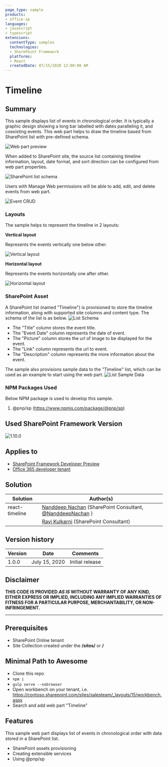 ```yaml
---
page_type: sample
products:
- office-sp
languages:
- javascript
- typescript
extensions:
  contentType: samples
  technologies:
  - SharePoint Framework
  platforms:
  - React
  createdDate: 07/15/2020 12:00:00 AM
---
```

# Timeline

## Summary 

This sample displays list of events in chronological order. It is typically a graphic design showing a long bar labelled with dates paralleling it, and coexisting events. This web part helps to draw the timeline based from SharePoint list with pre-defined schema.

![Web part preview][figure1]

When added to SharePoint site, the source list containing timeline information, layout, date format, and sort direction can be configured from web part properties.

![SharePoint list schema][figure2]

Users with Manage Web permissions will be able to add, edit, and delete events from web part.

![Event CRUD][figure3]

### Layouts

The sample helps to represent the timeline in 2 layouts:

**Vertical layout**

Represents the events vertically one below other.

![Vertical layout][figure4]


**Horizontal layout**

Represents the events horizontally one after other.

![Horizontal layout][figure5]

### SharePoint Asset

A SharePoint list (named "Timeline") is provisioned to store the timeline information, along with supported site columns and content type. The schema of the list is as below.
![List Schema][figure6]

- The "Title" column stores the event title.
- The "Event Date" column represents the date of event.
- The "Picture" column stores the url of image to be displayed for the event.
- The "Link" column represents the url to event.
- The "Description" column represents the more information about the event.

The sample also provisions sample data to the "Timeline" list, which can be used as an example to start using the web part.
![List Sample Data][figure7]

### NPM Packages Used

Below NPM package is used to develop this sample.
1.	@pnp/sp (https://www.npmjs.com/package/@pnp/sp)

## Used SharePoint Framework Version 

![1.10.0](https://img.shields.io/badge/drop-1.10-green.svg)

## Applies to

* [SharePoint Framework Developer Preview](https://docs.microsoft.com/sharepoint/dev/spfx/sharepoint-framework-overview)
* [Office 365 developer tenant](https://docs.microsoft.com/sharepoint/dev/spfx/set-up-your-developer-tenant)

## Solution

Solution|Author(s)
--------|---------
react-timeline|[Nanddeep Nachan](https://www.linkedin.com/in/nanddeepnachan/) (SharePoint Consultant, [@NanddeepNachan](https://http://twitter.com/NanddeepNachan) )
&nbsp;|[Ravi Kulkarni](https://www.linkedin.com/in/ravi-kulkarni-a5381723/) (SharePoint Consultant)

## Version history

Version|Date|Comments
-------|----|--------
1.0.0|July 15, 2020|Initial release

## Disclaimer

**THIS CODE IS PROVIDED *AS IS* WITHOUT WARRANTY OF ANY KIND, EITHER EXPRESS OR IMPLIED, INCLUDING ANY IMPLIED WARRANTIES OF FITNESS FOR A PARTICULAR PURPOSE, MERCHANTABILITY, OR NON-INFRINGEMENT.**

---

## Prerequisites

- SharePoint Online tenant 
- Site Collection created under the **/sites/** or **/**

## Minimal Path to Awesome

- Clone this repo
- `npm i`
- `gulp serve --nobrowser`
- Open workbench on your tenant, i.e. https://contoso.sharepoint.com/sites/salesteam/_layouts/15/workbench.aspx
- Search and add web part "Timeline"

## Features

This sample web part displays list of events in chronological order with data stored in a SharePoint list.
- SharePoint assets provisioning
- Creating extensible services
- Using @pnp/sp


[figure1]: ./assets/webpart-preview.gif
[figure2]: ./assets/wepart-propertypane.png
[figure3]: ./assets/event-crud.gif
[figure4]: ./assets/layout-vertical.png
[figure5]: ./assets/layout-horizontal.png
[figure6]: ./assets/list-schema.png
[figure7]: ./assets/list-sample-data.png
